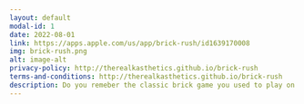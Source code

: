 ```yaml
---
layout: default
modal-id: 1
date: 2022-08-01
link: https://apps.apple.com/us/app/brick-rush/id1639170008
img: brick-rush.png
alt: image-alt
privacy-policy: http://therealkasthetics.github.io/brick-rush
terms-and-conditions: http://therealkasthetics.github.io/brick-rush
description: Do you remeber the classic brick game you used to play on your retro console? Well, this is it on PEDs now!
---
```

